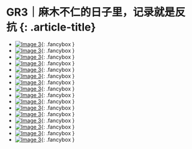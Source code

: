 # GR3｜麻木不仁的日子里，记录就是反抗 {: .article-title}

<div class="grid cards" markdown>

- [![Image 3](5b457dd5-6b92-4f22-a55d-a2d22f64f211.jpg)](5b457dd5-6b92-4f22-a55d-a2d22f64f211.jpg){: .fancybox }
- [![Image 3](7ea34575-21ec-48c5-ac37-1c340041b5f2.jpg)](7ea34575-21ec-48c5-ac37-1c340041b5f2.jpg){: .fancybox }
- [![Image 3](f65e571a-bdb1-4591-b822-b7415bdcee0a.jpg)](f65e571a-bdb1-4591-b822-b7415bdcee0a.jpg){: .fancybox }
- [![Image 3](0e7ba001-a503-4f96-b2f2-048949b780de.jpg)](0e7ba001-a503-4f96-b2f2-048949b780de.jpg){: .fancybox }
- [![Image 3](77515d4c-542b-401d-9635-ad9f9b86e253.jpg)](77515d4c-542b-401d-9635-ad9f9b86e253.jpg){: .fancybox }
- [![Image 3](3460c434-18c6-46f6-96b2-c33239362756.jpg)](3460c434-18c6-46f6-96b2-c33239362756.jpg){: .fancybox }
- [![Image 3](e2598239-1861-4a38-81e1-10d0950a763a.jpg)](e2598239-1861-4a38-81e1-10d0950a763a.jpg){: .fancybox }
- [![Image 3](fbba68ef-9f00-4914-af81-ac36b7a215e4.jpg)](fbba68ef-9f00-4914-af81-ac36b7a215e4.jpg){: .fancybox }
- [![Image 3](e15c15d5-0dd4-4d7b-b96f-a507642dae93.jpg)](e15c15d5-0dd4-4d7b-b96f-a507642dae93.jpg){: .fancybox }
- [![Image 3](f81f424b-b901-429d-95a2-e63f42bc5f91.jpg)](f81f424b-b901-429d-95a2-e63f42bc5f91.jpg){: .fancybox }
- [![Image 3](e5462806-cb5d-47bb-bd14-1a13f05213cc.jpg)](e5462806-cb5d-47bb-bd14-1a13f05213cc.jpg){: .fancybox }
- [![Image 3](887a91f3-8eb4-4290-aae8-f0f8fed0495b.jpg)](887a91f3-8eb4-4290-aae8-f0f8fed0495b.jpg){: .fancybox }
- [![Image 3](d66274df-5b48-49d9-b056-a45075d6bc54.jpg)](d66274df-5b48-49d9-b056-a45075d6bc54.jpg){: .fancybox }
- [![Image 3](b160b489-fab8-469d-93af-008293f0e49e.jpg)](b160b489-fab8-469d-93af-008293f0e49e.jpg){: .fancybox }
- [![Image 3](26ffaa71-216c-4672-9ba4-d5dfe3e648db.jpg)](26ffaa71-216c-4672-9ba4-d5dfe3e648db.jpg){: .fancybox }
- [![Image 3](7d0d05e7-920e-4192-b5ae-411ab4b58153.jpg)](7d0d05e7-920e-4192-b5ae-411ab4b58153.jpg){: .fancybox }


</div>